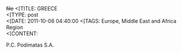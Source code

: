 ~~file~~
<[TITLE: 	GREECE	
<[TYPE: 	post	
<[DATE: 	2011-10-06 04:40:00	
<[TAGS: 	Europe, Middle East and Africa Region	
<[CONTENT: 	



P.C. Podimatas S.A.



